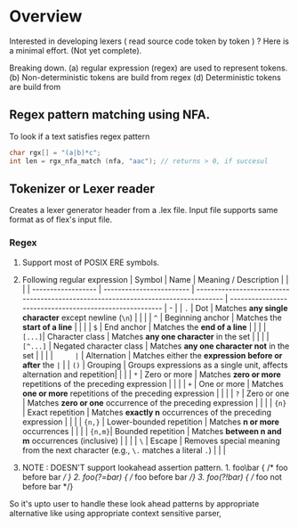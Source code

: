 # Overview
 
  Interested in developing lexers ( read source code token by token ) ?
  Here is a minimal effort. (Not yet complete).

  Breaking down.
  (a) regular expression (regex) are used to represent tokens.
  (b) Non-deterministic tokens are build from regex
  (d) Deterministic tokens are build from 

## Regex pattern matching using NFA.

  To look if a text satisfies regex pattern
```c
char rgx[] = "(a|b)*c";
int len = rgx_nfa_match (nfa, "aac"); // returns > 0, if succesul
```

## Tokenizer or Lexer reader

  Creates a lexer generator header from a .lex file. Input file supports
  same format as of flex's input file.

### Regex

  1. Support most of POSIX ERE symbols.
  2. Following regular expression
| Symbol | Name         | Meaning / Description                                                  |                                             |   |
| ------------------ | ------------------------ | ---------------------------------------------------------------------------------- | ------------------------------------------------------- | - |
| `.`    | Dot          | Matches **any single character** except newline (`\n`)                 |                                             |   |
| `^`    | Beginning anchor | Matches the **start of a line**                                        |                                             |   |
| `$`    | End anchor   | Matches the **end of a line**                                          |                                             |   |
| `[...]`| Character class  | Matches **any one character** in the set                               |                                             |   |
| `[^...]`   | Negated character class  | Matches **any one character not** in the set                           |                                             |   |
| `      | `            | Alternation                                                            | Matches either the **expression before or after** the ` | ` |
| `()`   | Grouping     | Groups expressions as a single unit, affects alternation and repetition|                                             |   |
| `*`    | Zero or more | Matches **zero or more** repetitions of the preceding expression       |                                             |   |
| `+`    | One or more  | Matches **one or more** repetitions of the preceding expression        |                                             |   |
| `?`    | Zero or one  | Matches **zero or one** occurrence of the preceding expression         |                                             |   |
| `{n}`  | Exact repetition | Matches **exactly n** occurrences of the preceding expression          |                                             |   |
| `{n,}` | Lower-bounded repetition | Matches **n or more** occurrences                                      |                                             |   |
| `{n,m}`| Bounded repetition   | Matches **between n and m** occurrences (inclusive)                    |                                             |   |
| `\`    | Escape       | Removes special meaning from the next character (e.g., `\.` matches a literal `.`) |                                             |   |

  3. NOTE : DOESN'T support lookahead assertion pattern. 
    1.  foo\bar    { /* foo before bar */ }
    2.  foo(?=bar) { /* foo before bar */} 
    3.  foo(?!bar) { /* foo not before bar */} 

  So it's upto user to handle these look ahead patterns by appropriate alternative
  like using appropriate context sensitive parser,
